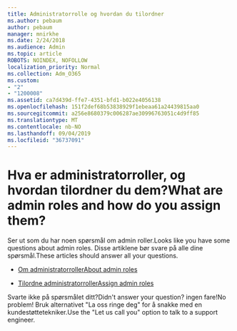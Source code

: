 ```yaml
---
title: Administratorrolle og hvordan du tilordner
ms.author: pebaum
author: pebaum
manager: mnirkhe
ms.date: 2/24/2018
ms.audience: Admin
ms.topic: article
ROBOTS: NOINDEX, NOFOLLOW
localization_priority: Normal
ms.collection: Adm_O365
ms.custom:
- "2"
- "1200008"
ms.assetid: ca7d439d-ffe7-4351-bfd1-b022e4056138
ms.openlocfilehash: 151f2def68b53838929f1ebeaa61a24439815aa0
ms.sourcegitcommit: a256e8680379c006287ae30996763051c4d9ff85
ms.translationtype: MT
ms.contentlocale: nb-NO
ms.lasthandoff: 09/04/2019
ms.locfileid: "36737091"
---
```

# <a name="what-are-admin-roles-and-how-do-you-assign-them"></a><span data-ttu-id="34cb5-102">Hva er administratorroller, og hvordan tilordner du dem?</span><span class="sxs-lookup"><span data-stu-id="34cb5-102">What are admin roles and how do you assign them?</span></span>

<span data-ttu-id="34cb5-103">Ser ut som du har noen spørsmål om admin roller.</span><span class="sxs-lookup"><span data-stu-id="34cb5-103">Looks like you have some questions about admin roles.</span></span> <span data-ttu-id="34cb5-104">Disse artiklene bør svare på alle dine spørsmål.</span><span class="sxs-lookup"><span data-stu-id="34cb5-104">These articles should answer all your questions.</span></span>
  
- [<span data-ttu-id="34cb5-105">Om administratorroller</span><span class="sxs-lookup"><span data-stu-id="34cb5-105">About admin roles</span></span>](https://docs.microsoft.com/office365/admin/add-users/about-admin-roles)

- [<span data-ttu-id="34cb5-106">Tilordne administratorroller</span><span class="sxs-lookup"><span data-stu-id="34cb5-106">Assign admin roles</span></span>](https://docs.microsoft.com/office365/admin/add-users/assign-admin-roles)

<span data-ttu-id="34cb5-107">Svarte ikke på spørsmålet ditt?</span><span class="sxs-lookup"><span data-stu-id="34cb5-107">Didn't answer your question?</span></span> <span data-ttu-id="34cb5-108">ingen fare!</span><span class="sxs-lookup"><span data-stu-id="34cb5-108">No problem!</span></span> <span data-ttu-id="34cb5-109">Bruk alternativet "La oss ringe deg" for å snakke med en kundestøttetekniker.</span><span class="sxs-lookup"><span data-stu-id="34cb5-109">Use the "Let us call you" option to talk to a support engineer.</span></span>
  